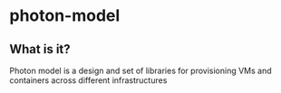 # photon-model

## What is it?

Photon model is a design and set of libraries for provisioning VMs and containers across different infrastructures
